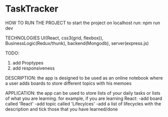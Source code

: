 # TaskTracker
HOW TO RUN THE PROJECT
to start the project on localhost run: npm run dev


TECHNOLOGIES
UI(React, css3(grid, flexbox)), BusinessLogic(Redux/thunk), backend(Mongodb), server(express.js)

TODO: 
1. add Proptypes
2. add responsiveness 

DESCRIPTION: 
the app is designed to be used as an online notebook where a user adds boards to store different topics with his memoes

APPLICATION: 
the app can be used to store lists of your daily tasks or lists of what you are learning.
for example, if you are learning React: 
-add board called 'React'
-add topic called 'Lifecylces'
-add a list of lifecycles with the description and tick those that you have learned/done
